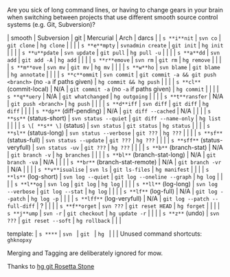 Are you sick of long command lines, or having to change gears in your brain
when switching between projects that use different smooth source control
systems (e.g. Git, Subversion)?

| smooth         | Subversion   | git             | Mercurial  | Arch    | darcs |
| `s **i**nit`   | `svn co`     | `git clone`     | `hg clone` | | |
| `s **e**mpty`  | `svnadmin create` | `git init`  | `hg init` | | |
| `s **u**pdate` | `svn update` | `git pull`       | `hg pull -u` | | |
| `s **a**dd`    | `svn add`  | `git add -A`  | `hg add` | | |
| `s **r**emove`   | `svn rm`     | `git rm` | `hg remove` | | |
| `s **m**ove`   | `svn mv`     | `git mv` | `hg mv` | | |
| `s **w**ho`  | `svn blame`  | `git blame`      | `hg annotate` | | |
| `s **c**ommit` | `svn commit` | `git commit -a && git push <branch>` (no `-a` if paths given) | `hg commit && hg push` | | |
| `s **cl**` (commit-local) | N/A | `git commit -a` (no `-a` if paths given) | `hg commit` | | |
| `s **q**uery`  | N/A     | `git whatchanged` | `hg outgoing` | | |
| `s **t**ransfer` | N/A | `git push <branch>` | `hg push` | | |
| `s **d**iff`   | `svn diff`   | `git diff` | `hg diff` | | |
| `s **dp**` (diff-pending) | N/A | `git diff --cached` | N/A | | |
| `s **ss**` (status-short) | `svn status --quiet`  | `git diff --name-only` | `hg list` | | |
| `s \[ **s** \]` (status) | `svn status`   | `git status` | `hg status` | | |
| `s **sl**` (status-long) | `svn status --verbose`   | `git ???` | `hg ???` | | |
| `s **sf**` (status-full) | `svn status --update`   | `git ???` | `hg ???` | | |
| `s **sff**` (status-veryfull) | `svn status -uv` | `git ???` | `hg ???` | | |
| `s **b**` (branch-stat) | N/A  | `git branch -v`      | `hg branches` | | |
| `s **bl**` (branch-stat-long) | N/A  | `git branch -va`      | N/A  | | |
| `s **br**` (branch-stat-remote) | N/A  | `git branch -vr`      | N/A  | | |
| `s **v**isualise`   | `svn ls`     | `git ls-files` | `hg manifest` | | |
| `s **ls**` (log-short) | `svn log --quiet` | `git log --oneline --graph` | `hg log` | | |
| `s **l**og` | `svn log`   | `git log` | `hg log` | | |
| `s **ll**` (log-long)  | `svn log --verbose`   | `git log --stat` | `hg log` | | |
| `s **lf**` (log-full) | N/A   | `git log --patch` | `hg log -p` | | |
| `s **lff**` (log-veryfull) | N/A | `git log --patch --full-diff` | ? | | |
| `s **f**orget`   | `svn ???`  | `git reset HEAD` | `hg forget` | | |
| `s **j**ump`  | `svn -r`     | `git checkout` | `hg update -r` | | |
| `s **z**` (undo)   | `svn ???`     | `git reset --soft` | `hg rollback` | | |

template: | `s ****`  | `svn `  | `git `      | `hg ` | | |
Unused command shortcuts: `ghknopxy`

Merging and Tagging are deliberately ignored for mow.

Thanks to [hg git Rosetta Stone](http://wiki.illumos.org/display/illumos/hg+git+Rosetta+Stone)

